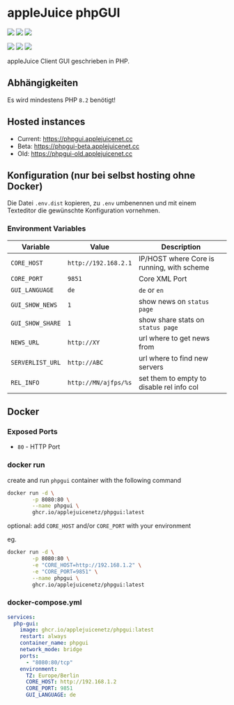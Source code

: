 # appleJuice phpGUI

![](https://img.shields.io/github/release/applejuicenetz/phpgui.svg)
![](https://img.shields.io/github/downloads/applejuicenetz/phpgui/total)
![](https://img.shields.io/github/license/applejuicenetz/phpgui.svg)

![](https://github.com/applejuicenetz/phpgui/actions/workflows/container.yml/badge.svg)
![](https://img.shields.io/docker/pulls/applejuicenetz/phpgui)
![](https://img.shields.io/docker/image-size/applejuicenetz/phpgui)

appleJuice Client GUI geschrieben in PHP.

## Abhängigkeiten

Es wird mindestens PHP `8.2` benötigt!

## Hosted instances

- Current: https://phpgui.applejuicenet.cc
- Beta: https://phpgui-beta.applejuicenet.cc
- Old: https://phpgui-old.applejuicenet.cc

## Konfiguration (nur bei selbst hosting ohne Docker)

Die Datei `.env.dist` kopieren, zu `.env` umbenennen und mit einem Texteditor die gewünschte Konfiguration vornehmen.

### Environment Variables

| Variable             | Value                | Description                                |
|----------------------|----------------------|--------------------------------------------|
| `CORE_HOST`          | `http://192.168.2.1` | IP/HOST where Core is running, with scheme |
| `CORE_PORT`          | `9851`               | Core XML Port                              |
| `GUI_LANGUAGE`       | `de`                 | `de` or `en`                               |
| `GUI_SHOW_NEWS`      | `1`                  | show news on `status page`                 |
| `GUI_SHOW_SHARE`     | `1`                  | show share stats on `status page`          |
| `NEWS_URL`           | `http://XY`          | url where to get news from                 |
| `SERVERLIST_URL`     | `http://ABC`         | url where to find new servers              |
| `REL_INFO`           | `http://MN/ajfps/%s` | set them to empty to disable rel info col  |

## Docker

### Exposed Ports

- `80` - HTTP Port

### docker run

create and run `phpgui` container with the following command

```bash
docker run -d \
        -p 8080:80 \
        --name phpgui \
        ghcr.io/applejuicenetz/phpgui:latest
```

optional: add `CORE_HOST` and/or `CORE_PORT` with your environment

eg.

```bash
docker run -d \
        -p 8080:80 \
        -e "CORE_HOST=http://192.168.1.2" \
        -e "CORE_PORT=9851" \
        --name phpgui \
        ghcr.io/applejuicenetz/phpgui:latest
```

### docker-compose.yml

```yaml
services:
  php-gui:
    image: ghcr.io/applejuicenetz/phpgui:latest
    restart: always
    container_name: phpgui
    network_mode: bridge
    ports:
      - "8080:80/tcp"
    environment:
      TZ: Europe/Berlin
      CORE_HOST: http://192.168.1.2
      CORE_PORT: 9851
      GUI_LANGUAGE: de
```
